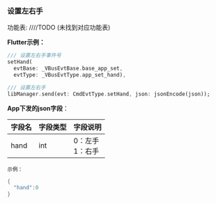 ### 设置左右手


功能表: ////TODO (未找到对应功能表)

**Flutter示例：**

```dart
/// 设置左右手事件号
setHand(
  evtBase: _VBusEvtBase.base_app_set,
  evtType: _VBusEvtType.app_set_hand),

/// 设置左右手
libManager.send(evt: CmdEvtType.setHand, json: jsonEncode(json));
```

**App下发的json字段**：

| 字段名 | 字段类型 | 字段说明                    |
| ------ | -------- | --------------------------- |
| hand   | int      | 0：左手 <br />1：右手 |

`示例：`

```c
{
  "hand":0
}
```


